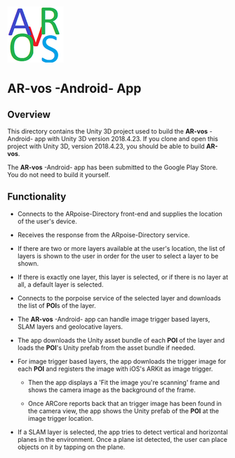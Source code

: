 ![ARpoise Logo](/images/arvos_logo_rgb-weiss128.png)
# AR-vos -Android- App

## Overview
This directory contains the Unity 3D project used to build the **AR-vos** -Android- app with Unity 3D version 2018.4.23.
If you clone and open this project with Unity 3D, version 2018.4.23, you should be able to build **AR-vos**.

The **AR-vos** -Android- app has been submitted to the Google Play Store. You do not need to build it yourself.

## Functionality
- Connects to the ARpoise-Directory front-end and supplies the location of the user's device.

- Receives the response from the ARpoise-Directory service.

- If there are two or more layers available at the user's location, the list of layers is shown to the user
  in order for the user to select a layer to be shown.
  
- If there is exactly one layer, this layer is selected, or if there is no layer at all, a default layer is selected.

- Connects to the porpoise service of the selected layer and downloads the list of **POI**s of the layer.

- The **AR-vos** -Android- app can handle image trigger based layers, SLAM layers and geolocative layers.

- The app downloads the Unity asset bundle of each **POI** of the layer and loads the **POI**'s Unity prefab from the asset bundle if needed.

- For image trigger based layers, the app downloads the trigger image for each **POI** and registers the image with iOS's ARKit as image trigger.

  - Then the app displays a 'Fit the image you're scanning' frame and shows the camera image as the background of the frame.

  - Once ARCore reports back that an trigger image has been found in the camera view, the app shows the Unity prefab of the **POI** at the image trigger location.

- If a SLAM layer is selected, the app tries to detect vertical and horizontal planes in the environment. Once a plane ist detected, the user can place objects on it by tapping on the plane.
